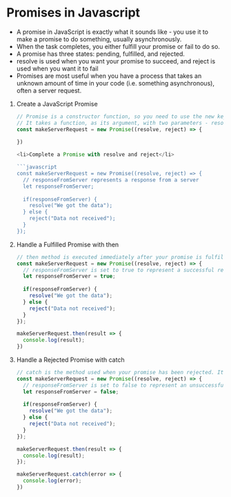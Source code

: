 # Promises in Javascript

* A promise in JavaScript is exactly what it sounds like - you use it to make a promise to do something, usually asynchronously. 
* When the task completes, you either fulfill your promise or fail to do so. 
* A promise has three states: pending, fulfilled, and rejected. 
* resolve is used when you want your promise to succeed, and reject is used when you want it to fail
* Promises are most useful when you have a process that takes an unknown amount of time in your code (i.e. something asynchronous), often a server request. 

<ol>
  <li>Create a JavaScript Promise</li>
  
```javascript
// Promise is a constructor function, so you need to use the new keyword to create one.
// It takes a function, as its argument, with two parameters - resolve and reject.
const makeServerRequest = new Promise((resolve, reject) => {
  
})

<li>Complete a Promise with resolve and reject</li>

```javascript
const makeServerRequest = new Promise((resolve, reject) => {
  // responseFromServer represents a response from a server
  let responseFromServer;
    
  if(responseFromServer) {
    resolve("We got the data");
  } else {  
    reject("Data not received");
  }
});
```

<li>Handle a Fulfilled Promise with then</li>

```javascript
// then method is executed immediately after your promise is fulfilled with resolve
const makeServerRequest = new Promise((resolve, reject) => {
  // responseFromServer is set to true to represent a successful response from a server
  let responseFromServer = true;
    
  if(responseFromServer) {
    resolve("We got the data");
  } else {  
    reject("Data not received");
  }
});

makeServerRequest.then(result => {
  console.log(result);
})
```

<li>Handle a Rejected Promise with catch</li>

```javascript
// catch is the method used when your promise has been rejected. It is executed immediately after a promise's reject method is called
const makeServerRequest = new Promise((resolve, reject) => {
  // responseFromServer is set to false to represent an unsuccessful response from a server
  let responseFromServer = false;
    
  if(responseFromServer) {
    resolve("We got the data");
  } else {  
    reject("Data not received");
  }
});

makeServerRequest.then(result => {
  console.log(result);
});

makeServerRequest.catch(error => {
  console.log(error);
})

```

</ol>



